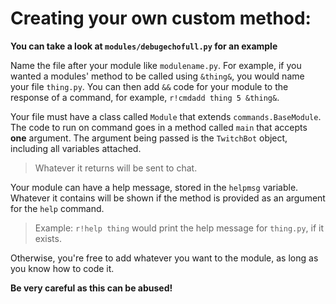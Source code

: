 # Creating your own custom method:
**You can take a look at `modules/debugechofull.py` for an example**

Name the file after your module like `modulename.py`.
For example, if you wanted a modules' method to be called using `&thing&`, you would name your file `thing.py`.
You can then add `&&` code for your module to the response of a command, for example, `r!cmdadd thing 5 &thing&`.

Your file must have a class called `Module` that extends `commands.BaseModule`.
The code to run on command goes in a method called `main` that accepts **one** argument.
The argument being passed is the `TwitchBot` object, including all variables attached.
>Whatever it returns will be sent to chat.

Your module can have a help message, stored in the `helpmsg` variable.
Whatever it contains will be shown if the method is provided as an argument for the `help` command.
>Example: `r!help thing` would print the help message for `thing.py`, if it exists.

Otherwise, you're free to add whatever you want to the module, as long as you know how to code it.

__**Be very careful as this can be abused!**__
